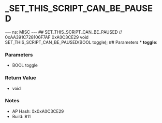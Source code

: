 # _SET_THIS_SCRIPT_CAN_BE_PAUSED

--- ns: MISC --- ## SET_THIS_SCRIPT_CAN_BE_PAUSED  // 0xAA391C728106F7AF 0xA0C3CE29 void SET_THIS_SCRIPT_CAN_BE_PAUSED(BOOL toggle);   ## Parameters * **toggle**:

### Parameters
* BOOL toggle

### Return Value
* void

### Notes
* AP Hash: 0x0xA0C3CE29
* Build: 811

